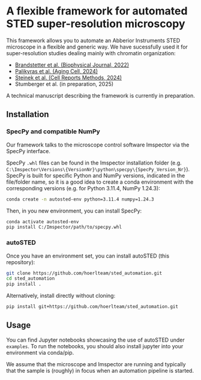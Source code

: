 # A flexible framework for automated STED super-resolution microscopy

This framework allows you to automate an Abberior Instruments STED microscope in a flexible and generic way.
We have sucessfully used it for super-resolution studies dealing mainly with chromatin organization:
* [Brandstetter et al. (Biophysical Journal, 2022)](https://linkinghub.elsevier.com/retrieve/pii/S0006349522001096)
* [Palikyras et al. (Aging Cell, 2024)](https://onlinelibrary.wiley.com/doi/10.1111/acel.14083)
* [Steinek et al. (Cell Reports Methods, 2024)](https://doi.org/10.1016/j.crmeth.2024.100840)
* Stumberger et al. (in preparation, 2025)

A technical manuscript describing the framework is currently in preparation.

## Installation

### SpecPy and compatible NumPy

Our framework talks to the microscope control software Imspector via the SpecPy interface.

SpecPy ```.whl``` files can be found in the Imspector installation folder (e.g. ```C:\Imspector\Versions\{VersionNr}\python\specpy\{SpecPy_Version_Nr}```). SpecPy is built for specific Python and NumPy versions, indicated in the file/folder name, so it is a good idea to create a conda environment with the corresponding versions (e.g. for Python 3.11.4, NumPy 1.24.3):

```bash
conda create -n autosted-env python=3.11.4 numpy=1.24.3
```

Then, in you new environment, you can install SpecPy:

```bash
conda activate autosted-env
pip install C:/Imspector/path/to/specpy.whl
```

### autoSTED

Once you have an environment set, you can install autoSTED (this repository):

```bash
git clone https://github.com/hoerlteam/sted_automation.git
cd sted_automation
pip install .
```

Alternatively, install directly without cloning:

```bash
pip install git+https://github.com/hoerlteam/sted_automation.git
```

## Usage

You can find Jupyter notebooks showcasing the use of autoSTED under ```examples```. To run the notebooks, you should also install jupyter into your environment via conda/pip.

We assume that the microscope and Imspector are running and typically that the sample is (roughly) in focus when an automation pipeline is started.